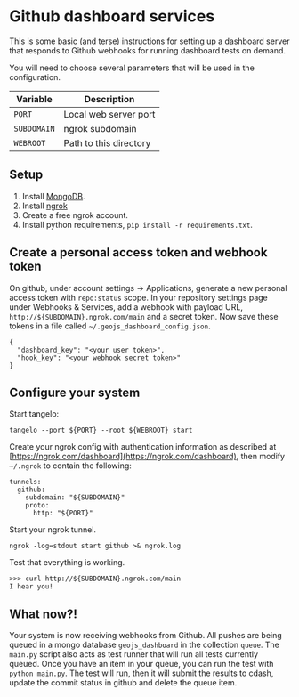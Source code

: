 Github dashboard services
=========================

This is some basic (and terse) instructions for setting up a dashboard
server that responds to Github webhooks for running dashboard tests
on demand.

You will need to choose several parameters that will be used in the
configuration.

Variable   | Description
-----------|------------
`PORT`     | Local web server port
`SUBDOMAIN`| ngrok subdomain
`WEBROOT`  | Path to this directory


Setup
-----

1.  Install [MongoDB](http://www.mongodb.org/).
2.  Install [ngrok](https://ngrok.com/)
3.  Create a free ngrok account.
4.  Install python requirements, `pip install -r requirements.txt`.


Create a personal access token and webhook token
------------------------------------------------

On github, under account settings -> Applications, generate a new
personal access token with `repo:status` scope.  In your repository
settings page under Webhooks & Services, add a webhook with payload URL,
`http://${SUBDOMAIN}.ngrok.com/main` and a secret token.  Now save these
tokens in a file called `~/.geojs_dashboard_config.json`.
```
{
  "dashboard_key": "<your user token>",
  "hook_key": "<your webhook secret token>"
}
```


Configure your system
---------------------

Start tangelo:
```
tangelo --port ${PORT} --root ${WEBROOT} start
```

Create your ngrok config with authentication information as
described at [https://ngrok.com/dashboard](https://ngrok.com/dashboard),
then modify `~/.ngrok` to contain the following:
```
tunnels:
  github:
    subdomain: "${SUBDOMAIN}"
    proto:
      http: "${PORT}"
```

Start your ngrok tunnel.
```
ngrok -log=stdout start github >& ngrok.log
```

Test that everything is working.
```
>>> curl http://${SUBDOMAIN}.ngrok.com/main
I hear you!
```


What now?!
----------

Your system is now receiving webhooks from Github.  All pushes are being queued in
a mongo database `geojs_dashboard` in the collection `queue`.  The `main.py` script
also acts as test runner that will run all tests currently queued.  Once you have
an item in your queue, you can run the test with `python main.py`.  The test will
run, then it will submit the results to cdash, update the commit status in github
and delete the queue item.
